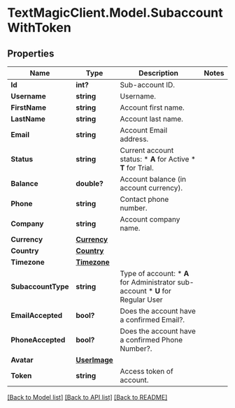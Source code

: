 # TextMagicClient.Model.SubaccountWithToken
## Properties

Name | Type | Description | Notes
------------ | ------------- | ------------- | -------------
**Id** | **int?** | Sub-account ID. | 
**Username** | **string** | Username. | 
**FirstName** | **string** | Account first name. | 
**LastName** | **string** | Account last name. | 
**Email** | **string** | Account Email address. | 
**Status** | **string** | Current account status: * **A** for Active * **T** for Trial.  | 
**Balance** | **double?** | Account balance (in account currency). | 
**Phone** | **string** | Contact phone number. | 
**Company** | **string** | Account company name. | 
**Currency** | [**Currency**](Currency.md) |  | 
**Country** | [**Country**](Country.md) |  | 
**Timezone** | [**Timezone**](Timezone.md) |  | 
**SubaccountType** | **string** | Type of account: *   **A** for Administrator sub-account *   **U** for Regular User  | 
**EmailAccepted** | **bool?** | Does the account have a confirmed Email?. | 
**PhoneAccepted** | **bool?** | Does the account have a confirmed Phone Number?. | 
**Avatar** | [**UserImage**](UserImage.md) |  | 
**Token** | **string** | Access token of account. | 

[[Back to Model list]](../README.md#documentation-for-models) [[Back to API list]](../README.md#documentation-for-api-endpoints) [[Back to README]](../README.md)


